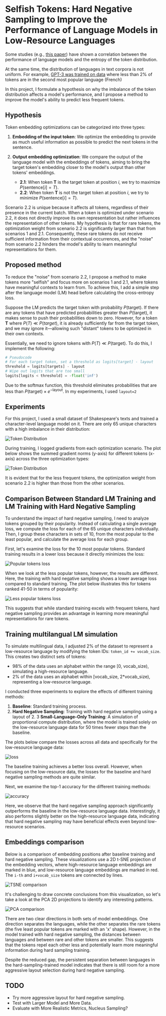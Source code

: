 # Selfish Tokens: Hard Negative Sampling to Improve the Performance of Language Models in Low-Resource Languages

Some studies (e.g., [this paper](https://arxiv.org/pdf/2306.16842)) have shown a correlation between the performance of language models and the entropy of the token distribution.

At the same time, the distribution of languages in text corpora is not uniform. For example, [GPT-3 was trained on data](https://github.com/openai/gpt-3/blob/master/dataset_statistics/languages_by_word_count.csv) where less than 2% of tokens are in the second most popular language (French)

In this project, I formulate a hypothesis on why the imbalance of the token distribution affects a model's performance, and I propose a method to improve the model's ability to predict less frequent tokens.

## Hypothesis

Token embedding optimizations can be categorized into three types:

1. **Embedding of the input token**: We optimize the embedding to provide as much useful information as possible to predict the next tokens in the sentence.

2. **Output embedding optimization**: We compare the output of the language model with the embeddings of tokens, aiming to bring the target token's embedding closer to the model's output than other tokens' embeddings.
   - **2.1**: When token **T** is the target token at position *i*, we try to maximize $P(\text{sentence}[i] = T)$.
   - **2.2**: When token **T** is not the target token at position *i*, we try to minimize $P(\text{sentence}[i] = T)$.

Scenario 2.2 is unique because it affects all tokens, regardless of their presence in the current batch. When a token is optimized under scenario 2.2, it does not directly improve its own representation but rather influences the representation of other tokens. My hypothesis is that for rare tokens, the optimization weight from scenario 2.2 is significantly larger than that from scenarios 1 and 2.1. Consequently, these rare tokens do not receive sufficient information from their contextual occurrences, and the "noise" from scenario 2.2 hinders the model's ability to learn meaningful representations for them.

## Proposed method

To reduce the "noise" from scenario 2.2, I propose a method to make tokens more "selfish" and focus more on scenarios 1 and 2.1, where tokens have meaningful contexts to learn from. To achieve this, I add a simple step after the language model (LM) head before calculating the cross-entropy loss.

Suppose the LM predicts the target token with probability $P(\text{target})$. If there are any tokens that have predicted probabilities greater than $P(\text{target})$, it makes sense to push their probabilities down to zero. However, for a token **T** where $P(T) \ll P(target)$, it is already sufficiently far from the target token, and we may ignore it—allowing such "distant" tokens to be optimized in their own contexts.

Essentially, we need to ignore tokens with $P(T) \ll P(\text{target})$. To do this, I implement the following:

```python
# Pseudocode
# For each target token, set a threshold as logits[target] - layout
threshold = logits[targets] - layout
# Wipe out logits that are too small
logits[logits < threshold] = -float('inf')
```

Due to the softmax function, this threshold eliminates probabilities that are less than $P(\text{target}) \times e^{-\text{layout}}$. In my experiments, I used `layout=2`

## Experiments

For this project, I used a small dataset of Shakespeare's texts and trained a character-level language model on it. There are only 65 unique characters with a high imbalance in their distribution:

![Token Distribution](assets/token_distribution.png)

During training, I logged gradients from each optimization scenario. The plot below shows the summed gradient norms (y-axis) for different tokens (x-axis) across the three optimization types:

![Token Distribution](assets/optimization_weights.png)

It is evident that for the less frequent tokens, the optimization weight from scenario 2.2 is higher than those from the other scenarios.

## Comparison Between Standard LM Training and LM Training with Hard Negative Sampling

To understand the impact of hard negative sampling, I need to analyze tokens grouped by their popularity. Instead of calculating a single average loss, we compute the loss for each of the 65 unique characters individually. Then, I group these characters in sets of 10, from the most popular to the least popular, and calculate the average loss for each group.

First, let's examine the loss for the 10 most popular tokens. Standard training results in a lower loss because it directly minimizes the loss:

![Popular tokens loss](assets/avg_loss_1_10.png)

When we look at the less popular tokens, however, the results are different. Here, the training with hard negative sampling shows a lower average loss compared to standard training. The plot below illustrates this for tokens ranked 41-50 in terms of popularity:

![Less popular tokens loss](assets/avg_loss_41_50.png)

This suggests that while standard training excels with frequent tokens, hard negative sampling provides an advantage in learning more meaningful representations for rare tokens.

## Training multilangual LM simulation

To simulate multilingual data, I adjusted 2% of the dataset to represent a low-resource language by modifying the token IDs: `token_id += vocab_size`. This creates two distinct sets of tokens:
- 98% of the data uses an alphabet within the range [0, vocab_size), simulating a high-resource language.
- 2% of the data uses an alphabet within [vocab_size, 2*vocab_size), representing a low-resource language.

I conducted three experiments to explore the effects of different training methods:

1. **Baseline**: Standard training process.
2. **Hard Negative Sampling**: Training with hard negative sampling using a layout of 2.
3 **Small-Language-Only Training**: A simulation of proportional compute distribution, where the model is trained solely on the low-resource language data for 50 times fewer steps than the baseline.

The plots below compare the losses across all data and specifically for the low-resource language data:

![loss](assets/loss.png)

The baseline training achieves a better loss overall. However, when focusing on the low-resource data, the losses for the baseline and hard negative sampling methods are quite similar.

Next, we examine the top-1 accuracy for the different training methods:

![accuracy](assets/accuracy.png)

Here, we observe that the hard negative sampling approach significantly outperforms the baseline in the low-resource language data. Interestingly, it also performs slightly better on the high-resource language data, indicating that hard negative sampling may have beneficial effects even beyond low-resource scenarios.

## Embeddings comparison

Below is a comparison of embedding positions after baseline training and hard negative sampling. These visualizations use a 2D t-SNE projection of the embedding vectors, where high-resource language embeddings are marked in blue, and low-resource language embeddings are marked in red. The `i-th` and `i+vocab_size` tokens are connected by lines.

![TSNE comparison](assets/tsne.png)

It's challenging to draw concrete conclusions from this visualization, so let's take a look at the PCA 2D projections to identify any interesting patterns.

![PCA comparison](assets/pca.png)

There are two clear directions in both sets of model embeddings. One direction separates the languages, while the other separates the rare tokens (the five least popular tokens are marked with an 'x' shape). However, in the model trained with hard negative sampling, the distances between languages and between rare and other tokens are smaller. This suggests that the tokens repel each other less and potentially learn more meaningful information during hard sampling training.

Despite the reduced gap, the persistent separation between languages in the hard-sampling-trained model indicates that there is still room for a more aggressive layout selection during hard negative sampling.

## TODO
- Try more aggressive layout for hard negative sampling.
- Test with Larger Model and More Data.
- Evaluate with More Realistic Metrics, Nucleus Sampling?